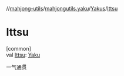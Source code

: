 //[mahjong-utils](../../../index.md)/[mahjongutils.yaku](../index.md)/[Yakus](index.md)/[Ittsu](-ittsu.md)

# Ittsu

[common]\
val [Ittsu](-ittsu.md): [Yaku](../-yaku/index.md)

一气通贯
